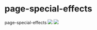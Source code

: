# page-special-effects
page-special-effects
![](https://github.com/fearless98/page-special-effects/blob/master/9.gif)
![](https://github.com/fearless98/page-special-effects/blob/master/glowing-border.png)
